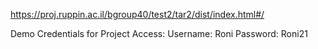 https://proj.ruppin.ac.il/bgroup40/test2/tar2/dist/index.html#/

Demo Credentials for Project Access:
Username: Roni
Password: Roni21
